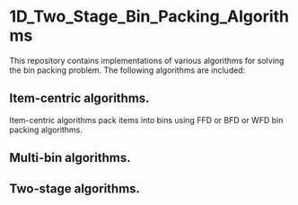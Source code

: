 # 1D_Two_Stage_Bin_Packing_Algorithms
This repository contains implementations of various algorithms for solving the bin packing problem. The following algorithms are included:  

## Item-centric algorithms. 

Item-centric algorithms pack items into bins using FFD or BFD or WFD bin packing algorithms.

## Multi-bin algorithms. 

## Two-stage algorithms.  


